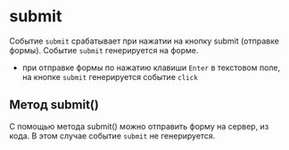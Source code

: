 # submit
Событие `submit` срабатывает при нажатии на кнопку submit (отправке формы). Событие `submit` генерируется на форме.

- при отправке формы по нажатию клавиши `Enter` в текстовом поле, на кнопке `submit` генерируется событие `click`

## Метод submit()
С помощью метода submit() можно отправить форму на сервер, из кода. В этом случае событие `submit` не генерируется.
